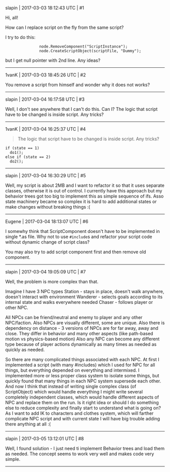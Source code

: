 slapin | 2017-03-03 18:12:43 UTC | #1

Hi, all!

How can I replace script on the fly from the same script?

I try to do this:

                   node.RemoveComponent("ScriptInstance");
                   node.CreateScriptObject(scriptFile, "Dummy");
 
but I get null pointer with 2nd line. Any ideas?

-------------------------

1vanK | 2017-03-03 18:45:26 UTC | #2

You remove a script from himself and wonder why it does not works?

-------------------------

slapin | 2017-03-04 16:17:58 UTC | #3

Well, I don't see anywhere that I can't do this. Can I?
The logic that script have to be changed is inside script. Any tricks?

-------------------------

1vanK | 2017-03-04 16:25:37 UTC | #4

> The logic that script have to be changed is inside script. Any tricks?

```
if (state == 1)
  do1();
else if (state == 2)
  do2();
```

-------------------------

slapin | 2017-03-04 16:30:29 UTC | #5

Well, my script is about 2MB and I want to refactor it so that it uses separate classes, otherwise it is out of control. I currently have this approach but my behavior trees got too big to implement this as simple sequence of ifs. Asso state machinery became so complex it is hard to add additional states or make changes without breaking things :(

-------------------------

Eugene | 2017-03-04 18:13:07 UTC | #6

I somewhy think that ScriptComponent doesn't have to be implemented in single *.as file. Why not to use `#include`s and refactor your script code without dynamic change of script class?

You may also try to add script component first and then remove old component.

-------------------------

slapin | 2017-03-04 19:05:09 UTC | #7

Well, the problem is more complex than that.

Imagine I have 3 NPC types
Station - stays in place, doesn't walk anywhere, doesn't interact with environment
Wanderer - selects goals according to its internal state and walks everywhere needed
Chaser - follows player or other NPC.

All NPCs can be friend/neutral and enemy to player and any other NPC/faction.
Also NPCs are visually different, some are unique.
Also there is dependency on distance - 3 versions of NPCs are for far away, away and close.
They differ in behavior and many other aspects (like path-based motion vs physics-based motion)
Also any NPC can become any different type because of player actions dynamically as many times as needed as quickly as needed.

So there are many complicated things associated with each NPC.
At first I implemented a script (with many #includes) which I used for NPC for all things,
but everything depended on everything and intermixed. I implemented more or less
proper class system to isolate some things, but quickly found that many things in
each NPC system supersede each other. And now I think that instead of writing single complex class (of ScriptObject) which would handle everything I might write several completely independent classes,
which would handle different aspects of NPC and replace them on the run.
Is it right idea or should I do something else to reduce complexity and finally start to understand what is going on? As I want to add IK to characters and clothes system, which will farther complicate
NPC script and with current state I will have big trouble adding there anything at all :(

-------------------------

slapin | 2017-03-05 13:12:01 UTC | #8

Well, I found solution - I just need ti implement Behavior trees and load them as needed.
The concept seems to work very well and makes code very simple.

-------------------------

